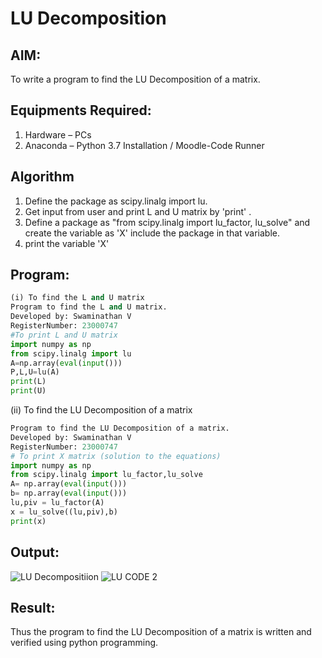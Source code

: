 # LU Decomposition 

## AIM:
To write a program to find the LU Decomposition of a matrix.

## Equipments Required:
1. Hardware – PCs
2. Anaconda – Python 3.7 Installation / Moodle-Code Runner

## Algorithm
1. Define the package as scipy.linalg import lu.
2. Get input from user and print L and U matrix by 'print' .
3. Define a package as "from scipy.linalg import lu_factor, lu_solve" and create the variable as 'X' include
   the package in that variable.
4. print the variable 'X'

## Program:
```python
(i) To find the L and U matrix
Program to find the L and U matrix.
Developed by: Swaminathan V
RegisterNumber: 23000747
#To print L and U matrix
import numpy as np
from scipy.linalg import lu
A=np.array(eval(input()))
P,L,U=lu(A)
print(L)
print(U)

```
(ii) To find the LU Decomposition of a matrix
```python
Program to find the LU Decomposition of a matrix.
Developed by: Swaminathan V
RegisterNumber: 23000747
# To print X matrix (solution to the equations)
import numpy as np
from scipy.linalg import lu_factor,lu_solve
A= np.array(eval(input()))
b= np.array(eval(input()))
lu,piv = lu_factor(A)
x = lu_solve((lu,piv),b)
print(x)
```

## Output:
![LU Decompositiion](https://github.com/SwaminathanV23000747/LU-Decomposition/assets/148931113/21a3527a-d4ef-4d6c-88b5-0e78703bb061)
![LU CODE 2](https://github.com/SwaminathanV23000747/LU-Decomposition/assets/148931113/61410618-b40a-45ef-8176-2818293011ef)


## Result:
Thus the program to find the LU Decomposition of a matrix is written and verified using python programming.

